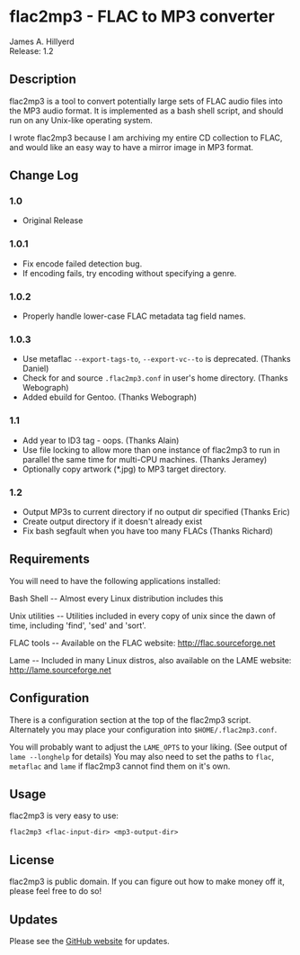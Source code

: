 flac2mp3 - FLAC to MP3 converter
================================

James A. Hillyerd  
Release: 1.2

Description
-----------

flac2mp3 is a tool to convert potentially large sets of FLAC audio 
files into the MP3 audio format.  It is implemented as a bash shell 
script, and should run on any Unix-like operating system.

I wrote flac2mp3 because I am archiving my entire CD collection to 
FLAC, and would like an easy way to have a mirror image in MP3 format.


Change Log
----------

### 1.0

  - Original Release

### 1.0.1

  - Fix encode failed detection bug.
  - If encoding fails, try encoding without specifying a genre.

### 1.0.2

  - Properly handle lower-case FLAC metadata tag field names.

### 1.0.3

  - Use metaflac `--export-tags-to`, `--export-vc--to` is deprecated.
    (Thanks Daniel)
  - Check for and source `.flac2mp3.conf` in user's home directory.
    (Thanks Webograph)
  - Added ebuild for Gentoo. (Thanks Webograph)

### 1.1

  - Add year to ID3 tag - oops. (Thanks Alain)
  - Use file locking to allow more than one instance of flac2mp3 to run 
    in parallel the same time for multi-CPU machines.  (Thanks Jeramey)
  - Optionally copy artwork (\*.jpg) to MP3 target directory.

### 1.2

  - Output MP3s to current directory if no output dir specified (Thanks Eric)
  - Create output directory if it doesn't already exist
  - Fix bash segfault when you have too many FLACs (Thanks Richard)


Requirements
------------

You will need to have the following applications installed:

  Bash Shell -- Almost every Linux distribution includes this

  Unix utilities -- Utilities included in every copy of unix since the 
    dawn of time, including 'find', 'sed' and 'sort'.

  FLAC tools -- Available on the FLAC website:
    http://flac.sourceforge.net

  Lame -- Included in many Linux distros, also available on the
    LAME website: http://lame.sourceforge.net


Configuration
-------------

There is a configuration section at the top of the flac2mp3 script.  
Alternately you may place your configuration into `$HOME/.flac2mp3.conf`.

You will probably want to adjust the `LAME_OPTS` to your liking.  (See
output of `lame --longhelp` for details) You may also need to
set the paths to `flac`, `metaflac` and `lame` if flac2mp3 cannot find
them on it's own.


Usage
-----

flac2mp3 is very easy to use:

    flac2mp3 <flac-input-dir> <mp3-output-dir>


License
-------

flac2mp3 is public domain.  If you can figure out how to make money 
off it, please feel free to do so!


Updates
-------

Please see the [GitHub website](https://github.com/jhillyerd/flac2mp3) for 
updates.
